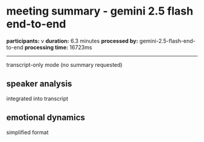 # meeting summary - gemini 2.5 flash end-to-end

**participants:** v
**duration:** 6.3 minutes
**processed by:** gemini-2.5-flash-end-to-end
**processing time:** 16723ms

---

transcript-only mode (no summary requested)

## speaker analysis
integrated into transcript

## emotional dynamics
simplified format